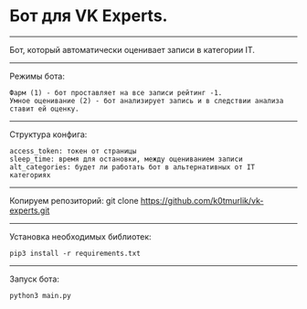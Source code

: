 # Бот для VK Experts.
___
Бот, который автоматически оценивает записи в категории IT.
___
Режимы бота:

    Фарм (1) - бот проставляет на все записи рейтинг -1.
    Умное оценивание (2) - бот анализирует запись и в следствии анализа ставит ей оценку.
    
___
Структура конфига:

    access_token: токен от страницы
    sleep_time: время для остановки, между оцениванием записи
    alt_categories: будет ли работать бот в альтернативных от IT категориях
    
___
Копируем репозиторий:
    git clone https://github.com/k0tmurlik/vk-experts.git
___
Установка необходимых библиотек:

    pip3 install -r requirements.txt
___
Запуск бота:

    python3 main.py
